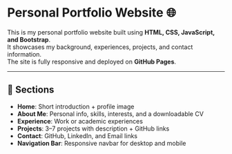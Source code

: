 # Personal Portfolio Website 🌐

This is my personal portfolio website built using **HTML, CSS, JavaScript, and Bootstrap**.  
It showcases my background, experiences, projects, and contact information.  
The site is fully responsive and deployed on **GitHub Pages**.

---

## 📑 Sections

- **Home**: Short introduction + profile image  
- **About Me**: Personal info, skills, interests, and a downloadable CV  
- **Experience**: Work or academic experiences  
- **Projects**: 3–7 projects with description + GitHub links  
- **Contact**: GitHub, LinkedIn, and Email links  
- **Navigation Bar**: Responsive navbar for desktop and mobile  
